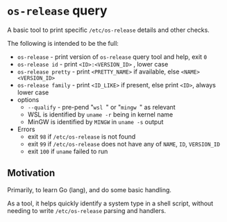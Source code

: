 # `os-release` query

A basic tool to print specific `/etc/os-release` details and other checks.

The following is intended to be the full:

* `os-release` - print version of `os-release` query tool and help, exit `0`
* `os-release id` - print `<ID>:<VERSION_ID>` , lower case
* `os-release pretty` - print `<PRETTY_NAME>` if available, else `<NAME> <VERSION_ID>`
* `os-release family` - print `<ID_LIKE>` if present, else print `<ID>`, always lower case
* options
    * `--qualify` - pre-pend "`wsl `" or "`mingw `" as relevant
    * WSL is identified by `uname -r` being in kernel name
    * MinGW is identified by `MINGW` in `uname -s` output
* Errors
    * exit `98` if `/etc/os-release` is not found
    * exit `99` if `/etc/os-release` does not have any of `NAME`, `ID`, `VERSION_ID`
    * exit `100` if `uname` failed to run

## Motivation

Primarily, to learn Go (lang), and do some basic handling.

As a tool, it helps quickly identify a system type in a shell script, without needing to write `/etc/os-release` parsing and handlers.
